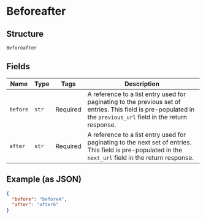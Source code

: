 
# Beforeafter

## Structure

`Beforeafter`

## Fields

| Name | Type | Tags | Description |
|  --- | --- | --- | --- |
| `before` | `str` | Required | A reference to a list entry used for paginating to the previous set of entries. This field is pre-populated in the `previous_url` field in the return response. |
| `after` | `str` | Required | A reference to a list entry used for paginating to the next set of entries. This field is pre-populated in the `next_url` field in the return response. |

## Example (as JSON)

```json
{
  "before": "before4",
  "after": "after6"
}
```

